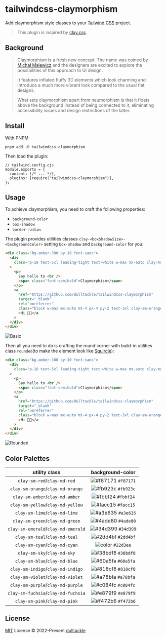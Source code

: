 # tailwindcss-claymorphism

Add claymorphism style classes to your [Tailwind CSS](https://tailwindcss.com/docs/what-is-tailwind/) project.

> This plugin is inspired by [clay.css](https://github.com/codeAdrian/clay.css).

## Background

> Claymorphism is a fresh new concept. The name was coined by [Michał Malewicz](https://hype4.academy/articles/design/claymorphism-in-user-interfaces) and the designers are excited to explore the possibilities of this approach to UI design.
>
> It features inflated fluffy 3D elements which look charming and introduce a much more vibrant look compared to the usual flat designs.
>
> What sets claymorphism apart from neumorphism is that it floats above the background instead of being connected to it, eliminating accessibility issues and design restrictions of the latter.

## Install

With PNPM:

```SH
pnpm add -D tailwindcss-claymorphism
```

Then load the plugin:

```JS
// tailwind.config.cjs
module.exports = {
  content: [/* ... */],
  plugins: [require("tailwindcss-claymorphism")],
};
```

## Usage

To achieve claymorphism, you need to craft the following properties:

- `background-color`
- `box-shadow`
- `border-radius`

The plugin provides utilities classes `clay-<boxShadowSize>-<backgroundColor>` setting `box-shadow` and `background-color` for you:

```HTML
<div class="bg-amber-300 py-10 font-sans">
  <div
    class="p-10 text-5xl leading-tight text-white w-max mx-auto clay-md-red"
  >
    <p>
      Say hello to <br />
      <span class="font-semibold">Claymorphism</span>
    </p>
    <a
      href="https://github.com/dulltackle/tailwindcss-claymorphism"
      target="_blank"
      rel="noreferrer"
      class="block w-max mx-auto mt-4 px-4 py-2 text-3xl clay-sm-orange"
      >Hi 👋🏻</a
    >
  </div>
</div>
```

![Basic](https://s3.bmp.ovh/imgs/2022/08/05/6a0d0b7de624c48a.png)

Then all you need to do is crafting the round corner with build-in utilities class `rounded`(to make the element look like [Squircle](https://en.wikipedia.org/wiki/Squircle)):

```HTML
<div class="bg-amber-300 py-10 font-sans">
  <div
    class="p-10 text-5xl leading-tight text-white w-max mx-auto clay-md-red rounded-3xl"
  >
    <p>
      Say hello to <br />
      <span class="font-semibold">Claymorphism</span>
    </p>
    <a
      href="https://github.com/dulltackle/tailwindcss-claymorphism"
      target="_blank"
      rel="noreferrer"
      class="block w-max mx-auto mt-4 px-4 py-2 text-3xl clay-sm-orange rounded-xl"
      >Hi 👋🏻</a
    >
  </div>
</div>
```

![Rounded](https://s3.bmp.ovh/imgs/2022/08/05/6670a10fa0a9e383.png)

## Color Palettes

|        utility class        |                          background-color                           |
| :-------------------------: | :-----------------------------------------------------------------: |
| `clay-sm-red`/`clay-md-red` | ![#f87171](https://user-images.githubusercontent.com/45963660/193528975-acc97d29-f3d2-4927-aae4-f599a0d95424.svg) `#f87171` |
| `clay-sm-orange`/`clay-md-orange` | ![#fb923c](https://user-images.githubusercontent.com/45963660/193531101-3424e770-f2c7-4729-bec4-32dc3a70882b.svg) `#fb923c` |
| `clay-sm-amber`/`clay-md-amber` | ![#fbbf24](https://user-images.githubusercontent.com/45963660/193533141-0fb8bdb6-d597-48d3-bad7-0f537ab57749.svg) `#fbbf24` |
| `clay-sm-yellow`/`clay-md-yellow` | ![#facc15](https://user-images.githubusercontent.com/45963660/193536758-2a4571ae-2f5f-46a2-8e74-80134103df5d.svg) `#facc15` |
| `clay-sm-lime`/`clay-md-lime` | ![#a3e635](https://user-images.githubusercontent.com/45963660/193538028-a1ab7743-10b6-4515-8341-ee57d5c251d5.svg) `#a3e635` |
| `clay-sm-green`/`clay-md-green` | ![#4ade80](https://user-images.githubusercontent.com/45963660/193541267-b9f8db4b-5310-46fa-8cad-c18e63f11216.svg) `#4ade80` |
| `clay-sm-emerald`/`clay-md-emerald` | ![#34d399](https://user-images.githubusercontent.com/45963660/193543102-00c37f77-82b5-4c95-b608-e4381baea2b2.svg) `#34d399` |
| `clay-sm-teal`/`clay-md-teal` | ![#2dd4bf](https://user-images.githubusercontent.com/45963660/193544174-c7bcf873-869a-4c99-89a4-2476d8950386.svg) `#2dd4bf` |
| `clay-sm-cyan`/`clay-md-cyan` | ![color](https://user-images.githubusercontent.com/45963660/193755192-cd19c5fa-7105-4806-a0ac-a80f6e23d69d.svg) `#22d3ee` |
| `clay-sm-sky`/`clay-md-sky` | ![#38bdf8](https://user-images.githubusercontent.com/45963660/193756798-092a41eb-edfe-4244-af6b-dce4097e5a1c.svg) `#38bdf8` |
| `clay-sm-blue`/`clay-md-blue` | ![#60a5fa](https://user-images.githubusercontent.com/45963660/193762760-95c94ef5-9bcb-4b4a-8d2f-9d0d0817783b.svg) `#60a5fa` |
| `clay-sm-indigo`/`clay-md-indigo` | ![#818cf8](https://user-images.githubusercontent.com/45963660/193763679-73216988-c45e-4de2-bb4e-1c0a2a03abda.svg) `#818cf8` |
| `clay-sm-violet`/`clay-md-violet` | ![#a78bfa](https://user-images.githubusercontent.com/45963660/193764621-e5807bb5-6ef0-4436-9819-4cdd8d2ce564.svg) `#a78bfa` |
| `clay-sm-purple`/`clay-md-purple` | ![#c084fc](https://user-images.githubusercontent.com/45963660/193765335-b8f3e748-cb3d-41ed-a0a0-5c9a7ec7da6d.svg) `#c084fc` |
| `clay-sm-fuchsia`/`clay-md-fuchsia` | ![#e879f9](https://user-images.githubusercontent.com/45963660/193766133-7c0ff391-d388-44f4-a8a8-77d62922a630.svg) `#e879f9` |
| `clay-sm-pink`/`clay-md-pink` | ![#f472b6](https://user-images.githubusercontent.com/45963660/193767396-7c736eff-2fe2-4ea5-811c-0ce09fc551ce.svg) `#f472b6` |

## License

[MIT](./LICENSE) License © 2022-Present [dulltackle](https://github.com/dulltackle)

